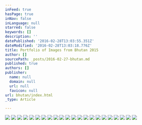 ```yaml
---
inFeed: true
hasPage: true
inNav: false
inLanguage: null
starred: false
keywords: []
description: ''
datePublished: '2016-02-28T13:03:55.351Z'
dateModified: '2016-02-28T13:03:18.776Z'
title: Portfolio of Images from Bhutan 2015
author: []
sourcePath: _posts/2016-02-27-bhutan.md
published: true
authors: []
publisher:
  name: null
  domain: null
  url: null
  favicon: null
url: bhutan/index.html
_type: Article

---
```

![](https://s3-us-west-2.amazonaws.com/the-grid-img/p/545e72fea4784f34336f8816860530f4ca871c69.jpg)
![](https://s3-us-west-2.amazonaws.com/the-grid-img/p/b74b23ab7dc601818a94bfee0db32b778bda0b9f.jpg)
![](https://s3-us-west-2.amazonaws.com/the-grid-img/p/5fbbe26d0ea79cd68e8cf59938ef4e7235b4411a.jpg)
![](https://s3-us-west-2.amazonaws.com/the-grid-img/p/6da18b7c730edc24f2ed869f6e88432908c9aa3f.jpg)
![](https://s3-us-west-2.amazonaws.com/the-grid-img/p/e7e42045f03db36b1772accd781ed780477ada32.jpg)
![](https://s3-us-west-2.amazonaws.com/the-grid-img/p/571a57b861a01c1b7a5e3348ebbdcdcc5c81e4a2.jpg)
![](https://s3-us-west-2.amazonaws.com/the-grid-img/p/9f3ec26a59d7fb0e5964bf2de5db1b72ba469356.jpg)
![](https://s3-us-west-2.amazonaws.com/the-grid-img/p/e72cae9978b5ba767dc3645175d4268f9a34099e.jpg)
![](https://s3-us-west-2.amazonaws.com/the-grid-img/p/3c5dfd360eea579fd1e38c4cffa8cc8ac0ed0eb2.jpg)
![](https://s3-us-west-2.amazonaws.com/the-grid-img/p/5e88655c0d1c83a270bdb10e77310a676c628183.jpg)
![](https://s3-us-west-2.amazonaws.com/the-grid-img/p/3ab2be8ebacb340f5a44153bfa5d68df7401e225.jpg)
![](https://s3-us-west-2.amazonaws.com/the-grid-img/p/e5416ce3423a918325a3d95cf1564cd86749f984.jpg)
![](https://s3-us-west-2.amazonaws.com/the-grid-img/p/a26995de2c7935aa053daeec7bc8b1fd1231135e.jpg)
![](https://s3-us-west-2.amazonaws.com/the-grid-img/p/e5dbfe4affa989dbaca69291c6d1d13d1adc9e19.jpg)
![](https://s3-us-west-2.amazonaws.com/the-grid-img/p/e202a4a33ec101e5d31e09d3e70b1be60188ae36.jpg)
![](https://s3-us-west-2.amazonaws.com/the-grid-img/p/60c70ce7c2c74eed129058a9beafd69a86869436.jpg)
![](https://s3-us-west-2.amazonaws.com/the-grid-img/p/3adae0bfaf6d6c0781c4f7c9a00e760b14b017d2.jpg)
![](https://s3-us-west-2.amazonaws.com/the-grid-img/p/a70246506c95c7174724444b3aca1b0ac3f280cf.jpg)
![](https://s3-us-west-2.amazonaws.com/the-grid-img/p/3294c0e64fe0fa60b610baa4f6e1bdb161a550de.jpg)
![](https://s3-us-west-2.amazonaws.com/the-grid-img/p/2d73edc49190b69c5b39a32585d90aed709af8af.jpg)
![](https://s3-us-west-2.amazonaws.com/the-grid-img/p/55f14ad02e6b7efec5de263623968bf511ac8ef3.jpg)
![](https://the-grid-user-content.s3-us-west-2.amazonaws.com/a0e4c01b-505b-4a6a-a5d7-0e0a2dd922d4.jpg)